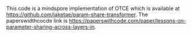 This code is a mindspore implementation of OTCE which is available at https://github.com/jaketae/param-share-transformer. The paperswidthcocde link is https://paperswithcode.com/paper/lessons-on-parameter-sharing-across-layers-in.
